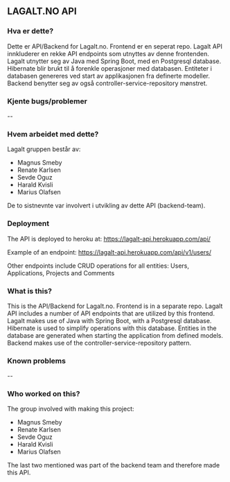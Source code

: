 ## LAGALT.NO API

### Hva er dette?

Dette er API/Backend for Lagalt.no. Frontend er en seperat repo.
Lagalt API innkluderer en rekke API endpoints som utnyttes av denne frontenden.
Lagalt utnytter seg av Java med Spring Boot, med en Postgresql database. Hibernate
blir brukt til å forenkle operasjoner med databasen. Entiteter i databasen genereres
ved start av applikasjonen fra definerte modeller. Backend benytter seg av også
controller-service-repository mønstret. 

### Kjente bugs/problemer
--

### Hvem arbeidet med dette?

Lagalt gruppen består av:
- Magnus Smeby
- Renate Karlsen
- Sevde Oguz
- Harald Kvisli
- Marius Olafsen

De to sistnevnte var involvert i utvikling av dette API (backend-team).

### Deployment

The API is deployed to heroku at: 
https://lagalt-api.herokuapp.com/api/

Example of an endpoint: https://lagalt-api.herokuapp.com/api/v1/users/

Other endpoints include CRUD operations for all entities:
Users, Applications, Projects and Comments

### What is this?

This is the API/Backend for Lagalt.no. Frontend is in a separate repo.
Lagalt API includes a number of API endpoints that are utilized  by this frontend.
Lagalt makes use of Java with Spring Boot, with a Postgresql database. Hibernate
is used to simplify operations with this database. Entities in the database are generated
when starting the application from defined models. Backend makes use of the
controller-service-repository pattern.

### Known problems
--

### Who worked on this?

The group involved with making this project:
- Magnus Smeby
- Renate Karlsen
- Sevde Oguz
- Harald Kvisli
- Marius Olafsen

The last two mentioned was part of the backend team and therefore made this API.
